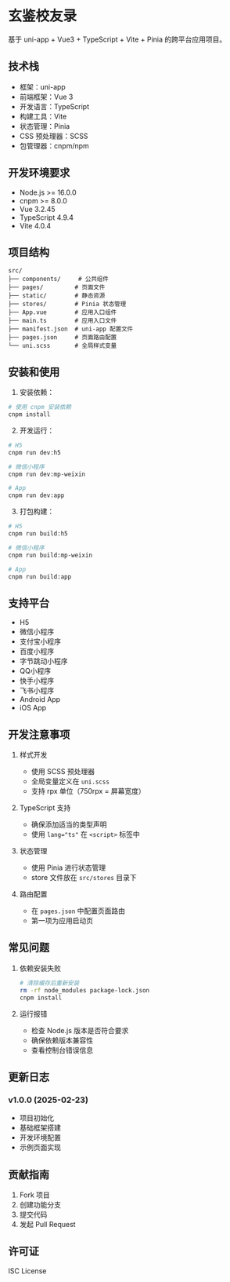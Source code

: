 # 玄鉴校友录

基于 uni-app + Vue3 + TypeScript + Vite + Pinia 的跨平台应用项目。

## 技术栈

- 框架：uni-app
- 前端框架：Vue 3
- 开发语言：TypeScript
- 构建工具：Vite
- 状态管理：Pinia
- CSS 预处理器：SCSS
- 包管理器：cnpm/npm

## 开发环境要求

- Node.js >= 16.0.0
- cnpm >= 8.0.0
- Vue 3.2.45
- TypeScript 4.9.4
- Vite 4.0.4

## 项目结构

```
src/
├── components/     # 公共组件
├── pages/         # 页面文件
├── static/        # 静态资源
├── stores/        # Pinia 状态管理
├── App.vue        # 应用入口组件
├── main.ts        # 应用入口文件
├── manifest.json  # uni-app 配置文件
├── pages.json     # 页面路由配置
└── uni.scss       # 全局样式变量
```

## 安装和使用

1. 安装依赖：

```bash
# 使用 cnpm 安装依赖
cnpm install
```

2. 开发运行：

```bash
# H5
cnpm run dev:h5

# 微信小程序
cnpm run dev:mp-weixin

# App
cnpm run dev:app
```

3. 打包构建：

```bash
# H5
cnpm run build:h5

# 微信小程序
cnpm run build:mp-weixin

# App
cnpm run build:app
```

## 支持平台

- H5
- 微信小程序
- 支付宝小程序
- 百度小程序
- 字节跳动小程序
- QQ小程序
- 快手小程序
- 飞书小程序
- Android App
- iOS App

## 开发注意事项

1. 样式开发
   - 使用 SCSS 预处理器
   - 全局变量定义在 `uni.scss`
   - 支持 rpx 单位（750rpx = 屏幕宽度）

2. TypeScript 支持
   - 确保添加适当的类型声明
   - 使用 `lang="ts"` 在 `<script>` 标签中

3. 状态管理
   - 使用 Pinia 进行状态管理
   - store 文件放在 `src/stores` 目录下

4. 路由配置
   - 在 `pages.json` 中配置页面路由
   - 第一项为应用启动页

## 常见问题

1. 依赖安装失败
   ```bash
   # 清除缓存后重新安装
   rm -rf node_modules package-lock.json
   cnpm install
   ```

2. 运行报错
   - 检查 Node.js 版本是否符合要求
   - 确保依赖版本兼容性
   - 查看控制台错误信息

## 更新日志

### v1.0.0 (2025-02-23)
- 项目初始化
- 基础框架搭建
- 开发环境配置
- 示例页面实现

## 贡献指南

1. Fork 项目
2. 创建功能分支
3. 提交代码
4. 发起 Pull Request

## 许可证

ISC License

